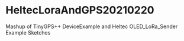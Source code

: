# HeltecLoraAndGPS20210220
Mashup of TinyGPS++ DeviceExample and Heltec OLED_LoRa_Sender Example Sketches
